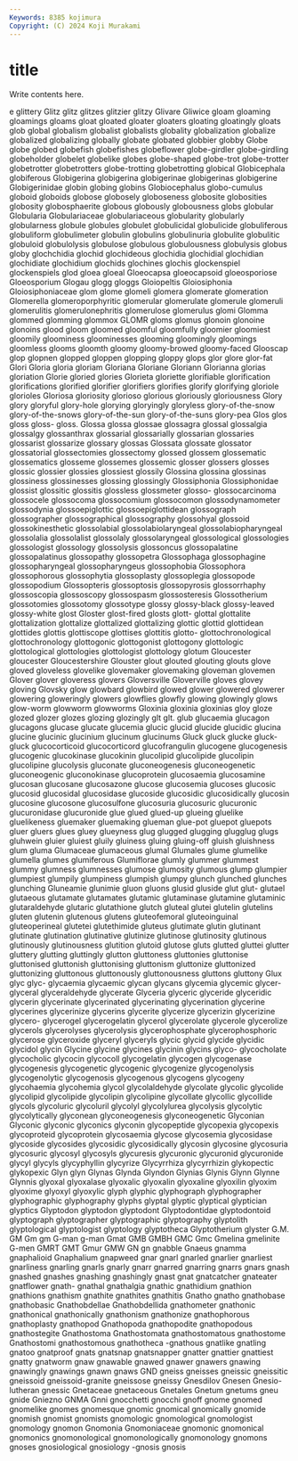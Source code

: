 ```yaml
---
Keywords: 8385 kojimura
Copyright: (C) 2024 Koji Murakami
---
```


# title

Write contents here.



e
glittery Glitz glitz glitzes glitzier glitzy Glivare Gliwice gloam gloaming
gloamings gloams gloat gloated gloater gloaters gloating gloatingly gloats glob
global globalism globalist globalists globality globalization globalize globalized globalizing globally
globate globated globbier globby Globe globe globed globefish globefishes globeflower
globe-girdler globe-girdling globeholder globelet globelike globes globe-shaped globe-trot globe-trotter globetrotter
globetrotters globe-trotting globetrotting globical Globicephala globiferous Globigerina globigerina globigerinae globigerinas
globigerine Globigerinidae globin globing globins Globiocephalus globo-cumulus globoid globoids globose
globosely globoseness globosite globosities globosity globosphaerite globous globously globousness globs
globular Globularia Globulariaceae globulariaceous globularity globularly globularness globule globules globulet
globulicidal globulicide globuliferous globuliform globulimeter globulin globulins globulinuria globulite globulitic
globuloid globulolysis globulose globulous globulousness globulysis globus globy glochchidia glochid
glochideous glochidia glochidial glochidian glochidiate glochidium glochids glochines glochis glockenspiel
glockenspiels glod gloea gloeal Gloeocapsa gloeocapsoid gloeosporiose Gloeosporium Glogau glogg
gloggs Gloiopeltis Gloiosiphonia Gloiosiphoniaceae glom glome glomeli glomera glomerate glomeration
Glomerella glomeroporphyritic glomerular glomerulate glomerule glomeruli glomerulitis glomerulonephritis glomerulose glomerulus
glomi Glomma glommed glomming glommox GLOMR gloms glomus glonoin glonoine
glonoins glood gloom gloomed gloomful gloomfully gloomier gloomiest gloomily gloominess
gloominesses glooming gloomingly gloomings gloomless glooms gloomth gloomy gloomy-browed gloomy-faced
Glooscap glop glopnen glopped gloppen glopping gloppy glops glor glore
glor-fat Glori Gloria gloria gloriam Gloriana Gloriane Gloriann Glorianna glorias
gloriation Glorie gloried glories Glorieta gloriette glorifiable glorification glorifications glorified
glorifier glorifiers glorifies glorify glorifying gloriole glorioles Gloriosa gloriosity glorioso
glorious gloriously gloriousness Glory glory gloryful glory-hole glorying gloryingly gloryless
glory-of-the-snow glory-of-the-snows glory-of-the-sun glory-of-the-suns glory-pea Glos glos gloss gloss- gloss.
Glossa glossa glossae glossagra glossal glossalgia glossalgy glossanthrax glossarial glossarially
glossarian glossaries glossarist glossarize glossary glossas Glossata glossate glossator glossatorial
glossectomies glossectomy glossed glossem glossematic glossematics glosseme glossemes glossemic glosser
glossers glosses glossic glossier glossies glossiest glossily Glossina glossina glossinas
glossiness glossinesses glossing glossingly Glossiphonia Glossiphonidae glossist glossitic glossitis glossless
glossmeter glosso- glossocarcinoma glossocele glossocoma glossocomium glossocomon glossodynamometer glossodynia glossoepiglottic
glossoepiglottidean glossograph glossographer glossographical glossography glossohyal glossoid glossokinesthetic glossolabial glossolabiolaryngeal
glossolabiopharyngeal glossolalia glossolalist glossolaly glossolaryngeal glossological glossologies glossologist glossology glossolysis
glossoncus glossopalatine glossopalatinus glossopathy glossopetra Glossophaga glossophagine glossopharyngeal glossopharyngeus glossophobia
Glossophora glossophorous glossophytia glossoplasty glossoplegia glossopode glossopodium Glossopteris glossoptosis glossopyrosis
glossorrhaphy glossoscopia glossoscopy glossospasm glossosteresis Glossotherium glossotomies glossotomy glossotype glossy
glossy-black glossy-leaved glossy-white glost Gloster glost-fired glosts glott- glottal glottalite
glottalization glottalize glottalized glottalizing glottic glottid glottidean glottides glottis glottiscope
glottises glottitis glotto- glottochronological glottochronology glottogonic glottogonist glottogony glottologic glottological
glottologies glottologist glottology glotum Gloucester gloucester Gloucestershire Glouster glout glouted
glouting glouts glove gloved gloveless glovelike glovemaker glovemaking gloveman glovemen
Glover glover gloveress glovers Gloversville Gloverville gloves glovey gloving Glovsky
glow glowbard glowbird glowed glower glowered glowerer glowering gloweringly glowers
glowflies glowfly glowing glowingly glows glow-worm glowworm glowworms Gloxinia gloxinia
gloxinias gloy gloze glozed glozer glozes glozing glozingly glt glt.
glub glucaemia glucagon glucagons glucase glucate glucemia glucic glucid glucide
glucidic glucina glucine glucinic glucinium glucinum glucinums Gluck gluck glucke
gluck-gluck glucocorticoid glucocorticord glucofrangulin glucogene glucogenesis glucogenic glucokinase glucokinin glucolipid
glucolipide glucolipin glucolipine glucolysis gluconate gluconeogenesis gluconeogenetic gluconeogenic gluconokinase glucoprotein
glucosaemia glucosamine glucosan glucosane glucosazone glucose glucosemia glucoses glucosic glucosid
glucosidal glucosidase glucoside glucosidic glucosidically glucosin glucosine glucosone glucosulfone glucosuria
glucosuric glucuronic glucuronidase glucuronide glue glued glued-up glueing gluelike gluelikeness
gluemaker gluemaking glueman glue-pot gluepot gluepots gluer gluers glues gluey
glueyness glug glugged glugging glugglug glugs gluhwein gluier gluiest gluily
gluiness gluing gluing-off gluish gluishness glum gluma Glumaceae glumaceous glumal
Glumales glume glumelike glumella glumes glumiferous Glumiflorae glumly glummer glummest
glummy glumness glumnesses glumose glumosity glumous glump glumpier glumpiest glumpily
glumpiness glumpish glumpy glunch glunched glunches glunching Gluneamie glunimie gluon
gluons glusid gluside glut glut- glutael glutaeous glutamate glutamates glutamic
glutaminase glutamine glutaminic glutaraldehyde glutaric glutathione glutch gluteal glutei glutelin
glutelins gluten glutenin glutenous glutens gluteofemoral gluteoinguinal gluteoperineal glutetei glutethimide
gluteus glutimate glutin glutinant glutinate glutination glutinative glutinize glutinose glutinosity
glutinous glutinously glutinousness glutition glutoid glutose gluts glutted gluttei glutter
gluttery glutting gluttingly glutton gluttoness gluttonies gluttonise gluttonised gluttonish gluttonising
gluttonism gluttonize gluttonized gluttonizing gluttonous gluttonously gluttonousness gluttons gluttony Glux
glyc glyc- glycaemia glycaemic glycan glycans glycemia glycemic glycer- glyceral
glyceraldehyde glycerate Glyceria glyceric glyceride glyceridic glycerin glycerinate glycerinated glycerinating
glycerination glycerine glycerines glycerinize glycerins glycerite glycerize glycerizin glycerizine glycero-
glycerogel glycerogelatin glycerol glycerolate glycerole glycerolize glycerols glycerolyses glycerolysis glycerophosphate
glycerophosphoric glycerose glyceroxide glyceryl glyceryls glycic glycid glycide glycidic glycidol
glycin Glycine glycine glycines glycinin glycins glyco- glycocholate glycocholic glycocin
glycocoll glycogelatin glycogen glycogenase glycogenesis glycogenetic glycogenic glycogenize glycogenolysis glycogenolytic
glycogenosis glycogenous glycogens glycogeny glycohaemia glycohemia glycol glycolaldehyde glycolate glycolic
glycolide glycolipid glycolipide glycolipin glycolipine glycollate glycollic glycollide glycols glycoluric
glycoluril glycolyl glycolylurea glycolysis glycolytic glycolytically glyconean glyconeogenesis glyconeogenetic Glyconian
Glyconic glyconic glyconics glyconin glycopeptide glycopexia glycopexis glycoproteid glycoprotein glycosaemia
glycose glycosemia glycosidase glycoside glycosides glycosidic glycosidically glycosin glycosine glycosuria
glycosuric glycosyl glycosyls glycuresis glycuronic glycuronid glycuronide glycyl glycyls glycyphyllin
glycyrize Glycyrrhiza glycyrrhizin glykopectic glykopexic Glyn glyn Glynas Glynda Glyndon
Glynias Glynis Glynn Glynne Glynnis glyoxal glyoxalase glyoxalic glyoxalin glyoxaline
glyoxilin glyoxim glyoxime glyoxyl glyoxylic glyph glyphic glyphograph glyphographer glyphographic
glyphography glyphs glyptal glyptic glyptical glyptician glyptics Glyptodon glyptodon glyptodont
Glyptodontidae glyptodontoid glyptograph glyptographer glyptographic glyptography glyptolith glyptological glyptologist glyptology
glyptotheca Glyptotherium glyster G.M. GM Gm gm G-man g-man Gmat
GMB GMBH GMC Gmc Gmelina gmelinite G-men GMRT GMT Gmur
GMW GN gn gnabble Gnaeus gnamma gnaphalioid Gnaphalium gnapweed gnar
gnarl gnarled gnarlier gnarliest gnarliness gnarling gnarls gnarly gnarr gnarred
gnarring gnarrs gnars gnash gnashed gnashes gnashing gnashingly gnast gnat
gnatcatcher gnateater gnatflower gnath- gnathal gnathalgia gnathic gnathidium gnathion gnathions
gnathism gnathite gnathites gnathitis Gnatho gnatho gnathobase gnathobasic Gnathobdellae Gnathobdellida
gnathometer gnathonic gnathonical gnathonically gnathonism gnathonize gnathophorous gnathoplasty gnathopod Gnathopoda
gnathopodite gnathopodous gnathostegite Gnathostoma Gnathostomata gnathostomatous gnathostome Gnathostomi gnathostomous gnathotheca
-gnathous gnatlike gnatling gnatoo gnatproof gnats gnatsnap gnatsnapper gnatter gnattier
gnattiest gnatty gnatworm gnaw gnawable gnawed gnawer gnawers gnawing gnawingly
gnawings gnawn gnaws GND gneiss gneisses gneissic gneissitic gneissoid gneissoid-granite
gneissose gneissy Gnesdilov Gnesen Gnesio-lutheran gnessic Gnetaceae gnetaceous Gnetales Gnetum
gnetums gneu gnide Gniezno GNMA Gnni gnocchetti gnocchi gnoff gnome
gnomed gnomelike gnomes gnomesque gnomic gnomical gnomically gnomide gnomish gnomist
gnomists gnomologic gnomological gnomologist gnomology gnomon Gnomonia Gnomoniaceae gnomonic gnomonical
gnomonics gnomonological gnomonologically gnomonology gnomons gnoses gnosiological gnosiology -gnosis gnosis
